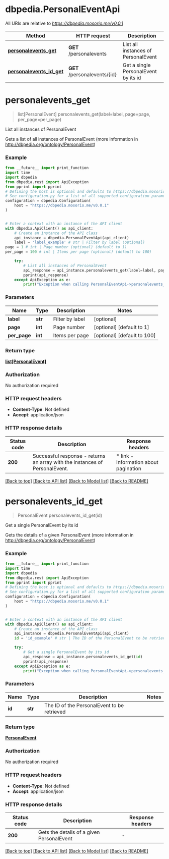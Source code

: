 # dbpedia.PersonalEventApi

All URIs are relative to *https://dbpedia.mosorio.me/v0.0.1*

Method | HTTP request | Description
------------- | ------------- | -------------
[**personalevents_get**](PersonalEventApi.md#personalevents_get) | **GET** /personalevents | List all instances of PersonalEvent
[**personalevents_id_get**](PersonalEventApi.md#personalevents_id_get) | **GET** /personalevents/{id} | Get a single PersonalEvent by its id


# **personalevents_get**
> list[PersonalEvent] personalevents_get(label=label, page=page, per_page=per_page)

List all instances of PersonalEvent

Gets a list of all instances of PersonalEvent (more information in http://dbpedia.org/ontology/PersonalEvent)

### Example

```python
from __future__ import print_function
import time
import dbpedia
from dbpedia.rest import ApiException
from pprint import pprint
# Defining the host is optional and defaults to https://dbpedia.mosorio.me/v0.0.1
# See configuration.py for a list of all supported configuration parameters.
configuration = dbpedia.Configuration(
    host = "https://dbpedia.mosorio.me/v0.0.1"
)


# Enter a context with an instance of the API client
with dbpedia.ApiClient() as api_client:
    # Create an instance of the API class
    api_instance = dbpedia.PersonalEventApi(api_client)
    label = 'label_example' # str | Filter by label (optional)
page = 1 # int | Page number (optional) (default to 1)
per_page = 100 # int | Items per page (optional) (default to 100)

    try:
        # List all instances of PersonalEvent
        api_response = api_instance.personalevents_get(label=label, page=page, per_page=per_page)
        pprint(api_response)
    except ApiException as e:
        print("Exception when calling PersonalEventApi->personalevents_get: %s\n" % e)
```

### Parameters

Name | Type | Description  | Notes
------------- | ------------- | ------------- | -------------
 **label** | **str**| Filter by label | [optional] 
 **page** | **int**| Page number | [optional] [default to 1]
 **per_page** | **int**| Items per page | [optional] [default to 100]

### Return type

[**list[PersonalEvent]**](PersonalEvent.md)

### Authorization

No authorization required

### HTTP request headers

 - **Content-Type**: Not defined
 - **Accept**: application/json

### HTTP response details
| Status code | Description | Response headers |
|-------------|-------------|------------------|
**200** | Successful response - returns an array with the instances of PersonalEvent. |  * link - Information about pagination <br>  |

[[Back to top]](#) [[Back to API list]](../README.md#documentation-for-api-endpoints) [[Back to Model list]](../README.md#documentation-for-models) [[Back to README]](../README.md)

# **personalevents_id_get**
> PersonalEvent personalevents_id_get(id)

Get a single PersonalEvent by its id

Gets the details of a given PersonalEvent (more information in http://dbpedia.org/ontology/PersonalEvent)

### Example

```python
from __future__ import print_function
import time
import dbpedia
from dbpedia.rest import ApiException
from pprint import pprint
# Defining the host is optional and defaults to https://dbpedia.mosorio.me/v0.0.1
# See configuration.py for a list of all supported configuration parameters.
configuration = dbpedia.Configuration(
    host = "https://dbpedia.mosorio.me/v0.0.1"
)


# Enter a context with an instance of the API client
with dbpedia.ApiClient() as api_client:
    # Create an instance of the API class
    api_instance = dbpedia.PersonalEventApi(api_client)
    id = 'id_example' # str | The ID of the PersonalEvent to be retrieved

    try:
        # Get a single PersonalEvent by its id
        api_response = api_instance.personalevents_id_get(id)
        pprint(api_response)
    except ApiException as e:
        print("Exception when calling PersonalEventApi->personalevents_id_get: %s\n" % e)
```

### Parameters

Name | Type | Description  | Notes
------------- | ------------- | ------------- | -------------
 **id** | **str**| The ID of the PersonalEvent to be retrieved | 

### Return type

[**PersonalEvent**](PersonalEvent.md)

### Authorization

No authorization required

### HTTP request headers

 - **Content-Type**: Not defined
 - **Accept**: application/json

### HTTP response details
| Status code | Description | Response headers |
|-------------|-------------|------------------|
**200** | Gets the details of a given PersonalEvent |  -  |

[[Back to top]](#) [[Back to API list]](../README.md#documentation-for-api-endpoints) [[Back to Model list]](../README.md#documentation-for-models) [[Back to README]](../README.md)


